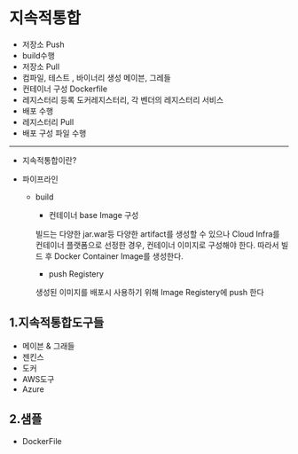 # 지속적통합
- 저장소 Push
- build수행 
 - 저장소 Pull 
 - 컴파일, 테스트 , 바이너리 생성 
    메이븐, 그레들 
 - 컨테이너 구성 
    Dockerfile
 - 레지스터리 등록 
    도커레지스터리, 각 벤더의 레지스터리 서비스
- 배포 수행
 - 레지스터리 Pull
 - 배포 구성 파일 수행 
    
 
 
-----------------------------------------------



- 지속적통합이란? 

- 파이프라인
  - build
    - 컨테이너 base Image 구성
    
    빌드는 다양한 jar.war등 다양한 artifact를 생성할 수 있으나 Cloud Infra를 컨테이너 플랫폼으로 선정한 경우, 컨테이너 이미지로 구성해야 한다.
    따라서 빌드 후 Docker Container Image를 생성한다.
    
    - push Registery 
    
    생성된 이미지를 배포시 사용하기 위해 Image Registery에 push 한다

## 1.지속적통합도구들
- 메이븐 & 그래들
- 젠킨스
- 도커
- AWS도구
- Azure

## 2.샘플
- DockerFile



